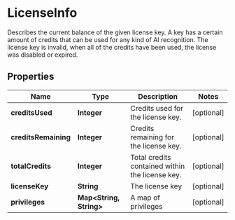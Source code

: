 

# LicenseInfo

Describes the current balance of the given license key. A key has a certain amount of credits that can be used for any kind of AI recognition. The license key is invalid, when all of the credits have been used, the license was disabled or expired.

## Properties

| Name | Type | Description | Notes |
|------------ | ------------- | ------------- | -------------|
|**creditsUsed** | **Integer** | Credits used for the license key. |  [optional] |
|**creditsRemaining** | **Integer** | Credits remaining for the license key. |  [optional] |
|**totalCredits** | **Integer** | Total credits contained within the license key. |  [optional] |
|**licenseKey** | **String** | The license key |  [optional] |
|**privileges** | **Map&lt;String, String&gt;** | A map of privileges |  [optional] |




